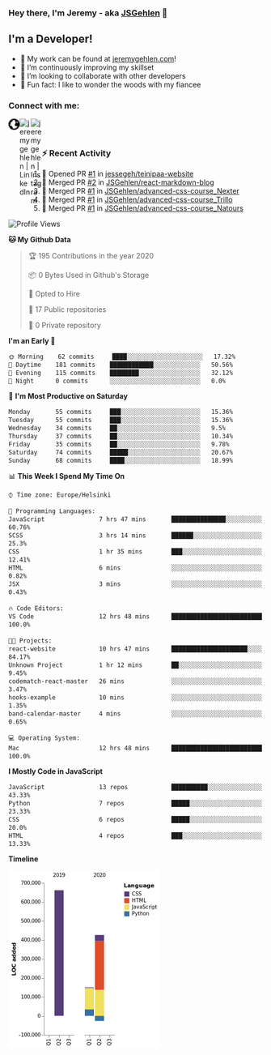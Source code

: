 ### Hey there, I'm Jeremy - aka [JSGehlen][website] 👋

## I'm a Developer! 
- 🔭  My work can be found at [jeremygehlen.com][website]!
- 🌱  I’m continuously improving my skillset
- 👯  I’m looking to collaborate with other developers
- 🌲  Fun fact: I like to wonder the woods with my fiancee

### Connect with me:

[<img align="left" alt="jeremygehlen.com" width="22px" src="https://raw.githubusercontent.com/iconic/open-iconic/master/svg/globe.svg" />][website]
[<img align="left" alt="jeremygehlen | LinkedIn" width="22px" src="https://simpleicons.org/icons/linkedin.svg" />][linkedin]
[<img align="left" alt="jeremygehlen | Instagram" width="22px" src="https://simpleicons.org/icons/instagram.svg" />][instagram]

<br />
<br />


### ⚡️ Recent Activity

<!--START_SECTION:activity-->
1. 💪 Opened PR [#1](https://github.com//jessegeh/teinipaa-website/pull/1) in [jessegeh/teinipaa-website](https://github.com//jessegeh/teinipaa-website)
2. 🎉 Merged PR [#2](https://github.com//JSGehlen/react-markdown-blog/pull/2) in [JSGehlen/react-markdown-blog](https://github.com//JSGehlen/react-markdown-blog)
3. 🎉 Merged PR [#1](https://github.com//JSGehlen/advanced-css-course_Nexter/pull/1) in [JSGehlen/advanced-css-course_Nexter](https://github.com//JSGehlen/advanced-css-course_Nexter)
4. 🎉 Merged PR [#1](https://github.com//JSGehlen/advanced-css-course_Trillo/pull/1) in [JSGehlen/advanced-css-course_Trillo](https://github.com//JSGehlen/advanced-css-course_Trillo)
5. 🎉 Merged PR [#1](https://github.com//JSGehlen/advanced-css-course_Natours/pull/1) in [JSGehlen/advanced-css-course_Natours](https://github.com//JSGehlen/advanced-css-course_Natours)
<!--END_SECTION:activity-->

<!--START_SECTION:waka-->
![Profile Views](http://img.shields.io/badge/Profile%20Views-8-blue)

**🐱 My Github Data** 

> 🏆 195 Contributions in the year 2020
 > 
> 📦 0 Bytes Used in Github's Storage 
 > 
> 💼 Opted to Hire
 > 
> 📜 17 Public repositories
 > 
> 🔑 0 Private repository 
 > 
**I'm an Early 🐤** 

```text
🌞 Morning    62 commits     ████░░░░░░░░░░░░░░░░░░░░░   17.32% 
🌆 Daytime    181 commits    ████████████░░░░░░░░░░░░░   50.56% 
🌃 Evening    115 commits    ████████░░░░░░░░░░░░░░░░░   32.12% 
🌙 Night      0 commits      ░░░░░░░░░░░░░░░░░░░░░░░░░   0.0%

```
📅 **I'm Most Productive on Saturday** 

```text
Monday       55 commits     ███░░░░░░░░░░░░░░░░░░░░░░   15.36% 
Tuesday      55 commits     ███░░░░░░░░░░░░░░░░░░░░░░   15.36% 
Wednesday    34 commits     ██░░░░░░░░░░░░░░░░░░░░░░░   9.5% 
Thursday     37 commits     ██░░░░░░░░░░░░░░░░░░░░░░░   10.34% 
Friday       35 commits     ██░░░░░░░░░░░░░░░░░░░░░░░   9.78% 
Saturday     74 commits     █████░░░░░░░░░░░░░░░░░░░░   20.67% 
Sunday       68 commits     ████░░░░░░░░░░░░░░░░░░░░░   18.99%

```


📊 **This Week I Spend My Time On** 

```text
⌚︎ Time zone: Europe/Helsinki

💬 Programming Languages: 
JavaScript               7 hrs 47 mins       ███████████████░░░░░░░░░░   60.76% 
SCSS                     3 hrs 14 mins       ██████░░░░░░░░░░░░░░░░░░░   25.3% 
CSS                      1 hr 35 mins        ███░░░░░░░░░░░░░░░░░░░░░░   12.41% 
HTML                     6 mins              ░░░░░░░░░░░░░░░░░░░░░░░░░   0.82% 
JSX                      3 mins              ░░░░░░░░░░░░░░░░░░░░░░░░░   0.43%

🔥 Code Editors: 
VS Code                  12 hrs 48 mins      █████████████████████████   100.0%

🐱‍💻 Projects: 
react-website            10 hrs 47 mins      █████████████████████░░░░   84.17% 
Unknown Project          1 hr 12 mins        ██░░░░░░░░░░░░░░░░░░░░░░░   9.45% 
codematch-react-master   26 mins             ░░░░░░░░░░░░░░░░░░░░░░░░░   3.47% 
hooks-example            10 mins             ░░░░░░░░░░░░░░░░░░░░░░░░░   1.35% 
band-calendar-master     4 mins              ░░░░░░░░░░░░░░░░░░░░░░░░░   0.65%

💻 Operating System: 
Mac                      12 hrs 48 mins      █████████████████████████   100.0%

```

**I Mostly Code in JavaScript** 

```text
JavaScript               13 repos            ██████████░░░░░░░░░░░░░░░   43.33% 
Python                   7 repos             █████░░░░░░░░░░░░░░░░░░░░   23.33% 
CSS                      6 repos             █████░░░░░░░░░░░░░░░░░░░░   20.0% 
HTML                     4 repos             ███░░░░░░░░░░░░░░░░░░░░░░   13.33%

```


**Timeline**

![Chart not found](https://github.com/JSGehlen/JSGehlen/blob/master/charts/bar_graph.png) 


<!--END_SECTION:waka-->

[website]: https://jeremygehlen.com
[instagram]: https://www.instagram.com/jeremygehlen/
[linkedin]: https://www.linkedin.com/in/jeremy-gehlen/

